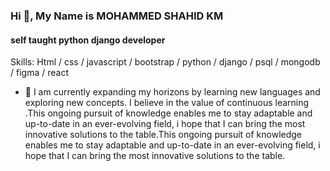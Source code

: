  ### Hi  👋, My Name is MOHAMMED SHAHID KM
 #### self taught python django developer



Skills: Html / css / javascript / bootstrap / python / django / psql / mongodb / figma / react

- 🌱 I am currently expanding my horizons by learning new languages and exploring new concepts. I believe in the value of continuous learning .This ongoing pursuit of knowledge enables me to stay adaptable and up-to-date in an ever-evolving field, i hope  that I can bring the most innovative solutions to the table.This ongoing pursuit of knowledge enables me to stay adaptable and up-to-date in an ever-evolving field, i hope  that I can bring the most innovative solutions to the table. 


